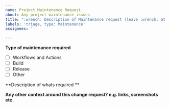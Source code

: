 ```yaml
---
name: Project Maintenance Request
about: Any project maintenance issues
title: ":wrench: Description of Maintenance request (leave :wrench: at start of title)"
labels: 'triage, type: Maintenance'
assignees: ''

---
```


**Type of maintenance required** 

- [ ] Workflows and Actions 
- [ ] Build 
- [ ] Release 
- [ ] Other 

**Description of whats required **

**Any other context around this change request?  e.g. links, screenshots etc.**
